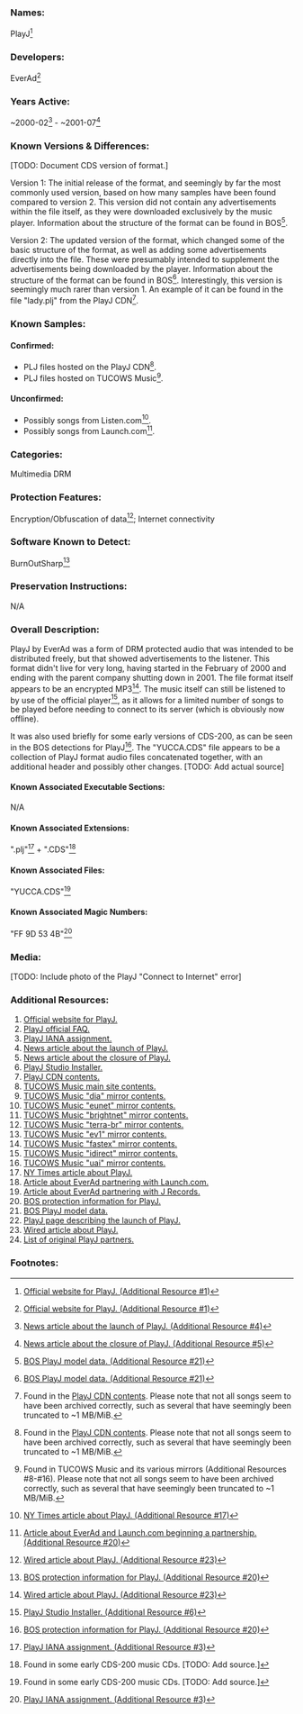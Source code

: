 ### Names:

PlayJ[^1]

### Developers:

EverAd[^1]

### Years Active: 

~2000-02[^2] - ~2001-07[^3]

### Known Versions & Differences: 

[TODO: Document CDS version of format.]

Version 1: The initial release of the format, and seemingly by far the most commonly used version, based on how many samples have been found compared to version 2. This version did not contain any advertisements within the file itself, as they were downloaded exclusively by the music player. Information about the structure of the format can be found in BOS[^11].

Version 2: The updated version of the format, which changed some of the basic structure of the format, as well as adding some advertisements directly into the file. These were presumably intended to supplement the advertisements being downloaded by the player. Information about the structure of the format can be found in BOS[^11]. Interestingly, this version is seemingly much rarer than version 1. An example of it can be found in the file "lady.plj" from the PlayJ CDN[^6].

### Known Samples: 

#### Confirmed: 

* PLJ files hosted on the PlayJ CDN[^6].
* PLJ files hosted on TUCOWS Music[^7].

#### Unconfirmed:

* Possibly songs from Listen.com[^8].
* Possibly songs from Launch.com[^9].

### Categories: 

Multimedia DRM

### Protection Features:

Encryption/Obfuscation of data[^13]; Internet connectivity

### Software Known to Detect:

BurnOutSharp[^10]


### Preservation Instructions:

N/A

### Overall Description:

PlayJ by EverAd was a form of DRM protected audio that was intended to be distributed freely, but that showed advertisements to the listener. This format didn't live for very long, having started in the February of 2000 and ending with the parent company shutting down in 2001. The file format itself appears to be an encrypted MP3[^13]. The music itself can still be listened to by use of the official player[^14], as it allows for a limited number of songs to be played before needing to connect to its server (which is obviously now offline).

It was also used briefly for some early versions of CDS-200, as can be seen in the BOS detections for PlayJ[^10]. The "YUCCA.CDS" file appears to be a collection of PlayJ format audio files concatenated together, with an additional header and possibly other changes. [TODO: Add actual source]

#### Known Associated Executable Sections:

N/A

#### Known Associated Extensions:

".plj"[^4] + ".CDS"[^5]

#### Known Associated Files:

"YUCCA.CDS"[^5]

#### Known Associated Magic Numbers:

"FF 9D 53 4B"[^4]

### Media:

[TODO: Include photo of the PlayJ "Connect to Internet" error]

### Additional Resources:

1. [Official website for PlayJ.](https://web.archive.org/web/20000815053956/http://www.playj.com/)
2. [PlayJ official FAQ.](https://web.archive.org/web/20000815065805/http://www.playj.com/static/faq_page.html)
3. [PlayJ IANA assignment.](https://www.iana.org/assignments/media-types/audio/vnd.everad.plj)
4. [News article about the launch of PlayJ.](https://en.globes.co.il/en/article-383855)
5. [News article about the closure of PlayJ.](https://www.themarker.com/misc/2001-07-26/ty-article/0000017f-e690-df2c-a1ff-fed177870000)
6. [PlayJ Studio Installer.](https://web.archive.org/web/20010417025347/http://dlp.playj.com:80/playj/PlayJIns266.exe)
7. [PlayJ CDN contents.](https://web.archive.org/web/*/dlp.playj.com/*/)
8. [TUCOWS Music main site contents.](https://web.archive.org/web/*/http://music.tucows.com/*)
9. [TUCOWS Music "dia" mirror contents.](https://web.archive.org/web/*/http://dia.music.tucows.com/*)
10. [TUCOWS Music "eunet" mirror contents.](https://web.archive.org/web/*/http://eunet.music.tucows.com/*)
11. [TUCOWS Music "brightnet" mirror contents.](https://web.archive.org/web/*/http://brightnet.music.tucows.com/*)
12. [TUCOWS Music "terra-br" mirror contents.](https://web.archive.org/web/*/http://terra-br.music.tucows.com/*)
13. [TUCOWS Music "ev1" mirror contents.](https://web.archive.org/web/*/http://ev1.music.tucows.com/*)
14. [TUCOWS Music "fastex" mirror contents.](https://web.archive.org/web/*/http://fastex.music.tucows.com/*)
15. [TUCOWS Music "idirect" mirror contents.](https://web.archive.org/web/*/http://idirect.music.tucows.com/*)
16. [TUCOWS Music "uai" mirror contents.](https://web.archive.org/web/*/http://uai.music.tucows.com/*)
17. [NY Times article about PlayJ.](https://archive.nytimes.com/www.nytimes.com/library/tech/00/07/biztech/articles/07digital-music.html)
18. [Article about EverAd partnering with Launch.com.](https://www.dmnews.com/everad-launchcom-partner/)
19. [Article about EverAd partnering with J Records.](https://www.internetnews.com/marketing/everads-playj-partners-with-j-records/)
20. [BOS protection information for PlayJ.](https://github.com/mnadareski/BurnOutSharp/blob/master/BinaryObjectScanner.Protection/PlayJ.cs)
21. [BOS PlayJ model data.](https://github.com/mnadareski/BurnOutSharp/blob/master/BinaryObjectScanner.Protection/PlayJ.cs)
22. [PlayJ page describing the launch of PlayJ.](https://web.archive.org/web/20000301013405/http://www.playj.com/digital_music.htm)
23. [Wired article about PlayJ.](https://www.wired.com/2000/03/ads-take-aim-at-online-music/)
24. [List of original PlayJ partners.](https://web.archive.org/web/20000229134632/http://www.playj.com/business_alliances.htm)

### Footnotes:

[^1]: [Official website for PlayJ. (Additional Resource #1)](https://web.archive.org/web/20000815053956/http://www.playj.com/)
[^2]: [News article about the launch of PlayJ. (Additional Resource #4)](https://en.globes.co.il/en/article-383855)
[^3]: [News article about the closure of PlayJ. (Additional Resource #5)](https://www.themarker.com/misc/2001-07-26/ty-article/0000017f-e690-df2c-a1ff-fed177870000)
[^4]: [PlayJ IANA assignment. (Additional Resource #3)](https://www.iana.org/assignments/media-types/audio/vnd.everad.plj)
[^5]: Found in some early CDS-200 music CDs. [TODO: Add source.]
[^6]: Found in the [PlayJ CDN contents](https://web.archive.org/web/*/dlp.playj.com*). Please note that not all songs seem to have been archived correctly, such as several that have seemingly been truncated to ~1 MB/MiB.
[^7]: Found in TUCOWS Music and its various mirrors (Additional Resources #8-#16). Please note that not all songs seem to have been archived correctly, such as several that have seemingly been truncated to ~1 MB/MiB.
[^8]: [NY Times article about PlayJ. (Additional Resource #17)](https://archive.nytimes.com/www.nytimes.com/library/tech/00/07/biztech/articles/07digital-music.html)
[^9]: [Article about EverAd and Launch.com beginning a partnership. (Additional Resource #20)](https://www.dmnews.com/everad-launchcom-partner/)
[^10]: [BOS protection information for PlayJ. (Additional Resource #20)](https://github.com/mnadareski/BurnOutSharp/blob/master/BinaryObjectScanner.Protection/PlayJ.cs)
[^11]: [BOS PlayJ model data. (Additional Resource #21)](https://github.com/mnadareski/BurnOutSharp/blob/master/BinaryObjectScanner.Protection/PlayJ.cs)
[^12]: [PlayJ page describing the launch of PlayJ. (Additional Resource #22)](https://web.archive.org/web/20000301013405/http://www.playj.com/digital_music.htm)
[^13]: [Wired article about PlayJ. (Additional Resource #23)](https://www.wired.com/2000/03/ads-take-aim-at-online-music/)
[^14]: [PlayJ Studio Installer. (Additional Resource #6)](https://web.archive.org/web/20010417025347/http://dlp.playj.com:80/playj/PlayJIns266.exe)